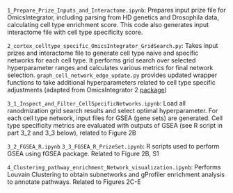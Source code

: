 ```1_Prepare_Prize_Inputs_and_Interactome.ipynb```: Prepares input prize file for OmicsIntegrator, including parsing from HD genetics and Drosophila data, calculating cell type enrichment score. This code also generates input interactome file with cell type specificity score. 

```2_cortex_celltype_specific_OmicsIntegrator_GridSearch.py```: Takes input prizes and interactome file to generate cell type naive and specific networks for each cell type. It performs grid search over selected hyperparameter ranges and calculates various metrics for final network selection. ```graph_cell_network_edge_update.py``` provides updated wrapper functions to take additional hyperparameters related to cell type specific adjustments (adapted from OmicsIntegrator 2 [package](https://github.com/fraenkel-lab/OmicsIntegrator2))

```3_1_Inspect_and_Filter_CellSpecificNetworks.ipynb```: Load all ranodmization grid search results and select optimal hyperparameter. For each cell type network, input files for GSEA (gene sets) are generated. Cell type specificity metrics are evaluated with outputs of GSEA (see R script in part 3_2 and 3_3 below), related to Figure 2B

```3_2_FGSEA_R.ipynb``` ```3_3_FGSEA_R_PrizeSet.ipynb```: R scripts used to perform GSEA using fGSEA package. Related to Figure 2B, S1

```4_Clustering_pathway_enrichment_Network_visualization.ipynb```: Performs Louvain Clustering to obtain subnetworks and gProfiler enrichment analysis to annotate pathways. Related to Figures 2C-E
